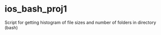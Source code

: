 # ios_bash_proj1
Script for getting histogram of file sizes and number of folders in directory (bash)
